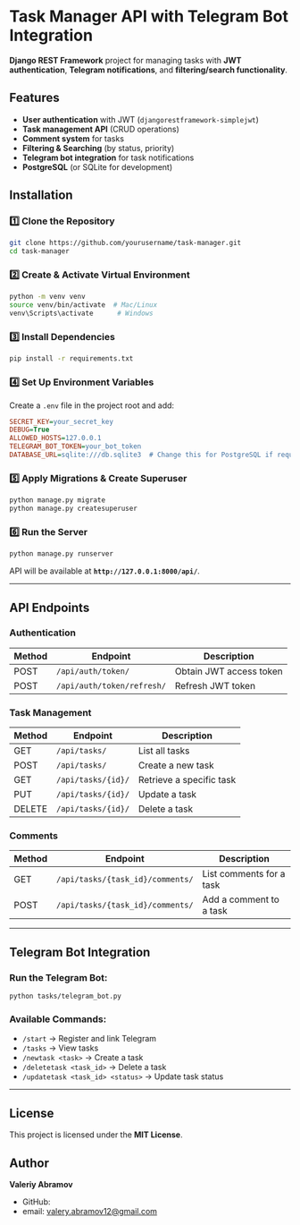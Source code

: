 # Task Manager API with Telegram Bot Integration

**Django REST Framework** project for managing tasks with **JWT authentication**, **Telegram notifications**, and **filtering/search functionality**.

## Features
- **User authentication** with JWT (`djangorestframework-simplejwt`)
- **Task management API** (CRUD operations)
- **Comment system** for tasks
- **Filtering & Searching** (by status, priority)
- **Telegram bot integration** for task notifications
- **PostgreSQL** (or SQLite for development)

## Installation

### 1️⃣ Clone the Repository
```sh
git clone https://github.com/yourusername/task-manager.git
cd task-manager
```

### 2️⃣ Create & Activate Virtual Environment
```sh
python -m venv venv
source venv/bin/activate  # Mac/Linux
venv\Scripts\activate      # Windows
```

### 3️⃣ Install Dependencies
```sh
pip install -r requirements.txt
```

### 4️⃣ Set Up Environment Variables
Create a `.env` file in the project root and add:
```ini
SECRET_KEY=your_secret_key
DEBUG=True
ALLOWED_HOSTS=127.0.0.1
TELEGRAM_BOT_TOKEN=your_bot_token
DATABASE_URL=sqlite:///db.sqlite3  # Change this for PostgreSQL if required
```

### 5️⃣ Apply Migrations & Create Superuser
```sh
python manage.py migrate
python manage.py createsuperuser
```

### 6️⃣ Run the Server
```sh
python manage.py runserver
```
API will be available at **`http://127.0.0.1:8000/api/`**.

---

## API Endpoints
### **Authentication**
| Method | Endpoint               | Description                |
|--------|------------------------|----------------------------|
| POST   | `/api/auth/token/`      | Obtain JWT access token   |
| POST   | `/api/auth/token/refresh/` | Refresh JWT token  |

### **Task Management**
| Method | Endpoint         | Description                 |
|--------|----------------|-----------------------------|
| GET    | `/api/tasks/`  | List all tasks              |
| POST   | `/api/tasks/`  | Create a new task           |
| GET    | `/api/tasks/{id}/` | Retrieve a specific task  |
| PUT    | `/api/tasks/{id}/` | Update a task            |
| DELETE | `/api/tasks/{id}/` | Delete a task            |

### **Comments**
| Method | Endpoint                          | Description                 |
|--------|-----------------------------------|-----------------------------|
| GET    | `/api/tasks/{task_id}/comments/` | List comments for a task    |
| POST   | `/api/tasks/{task_id}/comments/` | Add a comment to a task     |

---

## Telegram Bot Integration
### Run the Telegram Bot:
```sh
python tasks/telegram_bot.py
```

### Available Commands:
- `/start` → Register and link Telegram
- `/tasks` → View tasks
- `/newtask <task>` → Create a task
- `/deletetask <task_id>` → Delete a task
- `/updatetask <task_id> <status>` → Update task status

---

## License
This project is licensed under the **MIT License**.

## Author

**Valeriy Abramov**
- GitHub:
- email: valery.abramov12@gmail.com